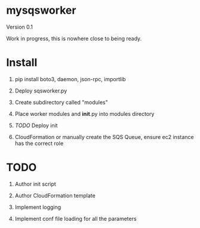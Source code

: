 # mysqsworker

Version 0.1

Work in progress, this is nowhere close to being ready.

# Install
    
1. pip install boto3, daemon, json-rpc, importlib

2. Deploy sqsworker.py

3. Create subdirectory called "modules"

4. Place worker modules and __init__.py into modules directory

5. _TODO_ Deploy init

6. CloudFormation or manually create the SQS Queue, ensure ec2 instance has the correct role

# TODO

1. Author init script

2. Author CloudFormation template

3. Implement logging

4. Implement conf file loading for all the parameters
